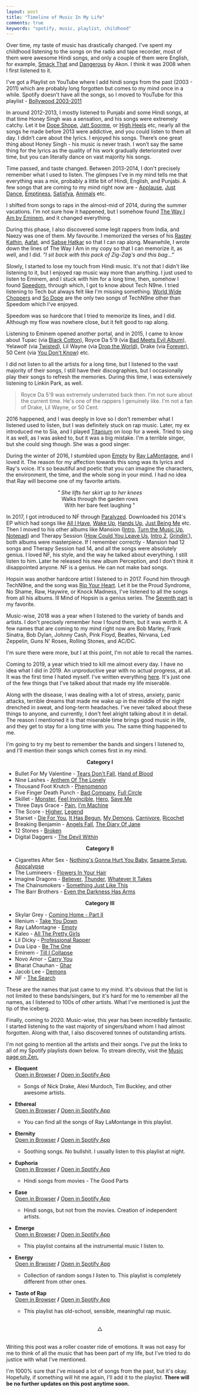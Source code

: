 ```yaml
---
layout: post
title: "Timeline of Music In My Life"
comments: true
keywords: "spotify, music, playlist, childhood"
---
```


Over time, my taste of music has drastically changed. I've spent my childhood listening to the songs on the radio and tape recorder, most of them were awesome Hindi songs, and only a couple of them were English, for example, [Smack That](https://www.youtube.com/watch?v=bKDdT_nyP54) and  [Dangerous](https://www.youtube.com/watch?v=Ro7yHf_pU14) by Akon. I think it was 2008 when I first listened to it. 

I've got a Playlist on YouTube where I add hindi songs from the past (2003 - 2011) which are probably long forgotten but comes to my mind once in a while. Spotify doesn't have all the songs, so I moved to YouTube for this playlist - <a href="https://www.youtube.com/playlist?list=PLc96kFUJVrtPoLY1BlbU9ukkFUFccayg0">Bollywood 2003-2011</a>


In around 2012-2013, I mostly listened to Punjabi and some Hindi songs, at that time Honey Singh was a sensation, and his songs were extremely catchy. Let it be [Dope Shope](https://www.youtube.com/watch?gl=ID&feature=relmfu&hl=id&v=NrXdauEv9HY), [Jatt Soorme](https://www.youtube.com/watch?v=82Bpj8BNOuQ), or [High Heels](https://www.youtube.com/watch?v=Tkgad9gngOQ) etc, nearly all the songs he made before 2013 were addictive, and you could listen to them all day. I didn’t care about the lyrics. I enjoyed his songs. There’s one great thing about Honey Singh - his music is never trash. I won’t say the same thing for the lyrics as the quality of his work gradually deteriorated over time, but you can literally dance on vast majority his songs.

Time passed, and taste changed. Between 2013-2014, I don't precisely remember what I used to listen. The glimpses I've in my mind tells me that everything was a mix, probably a little bit of Hindi, English, and Punjabi. A few songs that are coming to my mind right now are - [Applause](https://www.youtube.com/watch?v=pco91kroVgQ), [Just Dance](https://www.youtube.com/watch?v=2Abk1jAONjw), [Emptiness](https://www.youtube.com/watch?v=kiqIA9DGGMs), [Satisfya](https://www.youtube.com/watch?v=GMKG0HwrBfM), [Animals](https://www.youtube.com/watch?v=0GVExpdmoDs) etc. 

I shifted from songs to raps in the almost-mid of 2014, during the summer vacations. I'm not sure how it happened, but I somehow found [The Way I Am by Eminem](https://www.youtube.com/watch?v=yDI6ePgDC8I), and it changed everything.

During this phase, I also discovered some legit rappers from India, and Naezy was one of them. My favourite. I memorized the verses of his [Rastey Kathin](https://www.youtube.com/watch?v=4RrDfh6QJtE), [Aafat](https://www.youtube.com/watch?v=Wwo36tHg2bw), and [Sabse Hatkar](https://www.youtube.com/watch?v=D7RHFSUwRFw) so that I can rap along. Meanwhile, I wrote down the lines of The Way I Am in my copy so that I can memorize it, as well, and I did. *"I sit back with this pack of Zig-Zag's and this bag..."*

Slowly, I started to lose my touch from Hindi music. It's not that I didn't like listening to it, but I enjoyed rap music way more than anything. I just used to listen to Eminem, and I stuck with him for a long time, then, somehow I found [Speedom](https://www.youtube.com/watch?v=_FBwVRNOL70), through which, I got to know about Tech N9ne. I tried listening to Tech but always felt like I'm missing something. [World Wide Choppers](https://www.youtube.com/watch?v=9zEGeZnRswM) and [So Dope](https://www.youtube.com/watch?v=2bng91N0XV4) are the only two songs of TechN9ne other than Speedom which I've enjoyed.

Speedom was so hardcore that I tried to memorize its lines, and I did. Although my flow was nowhere close, but it felt good to rap along.

Listening to Eminem opened another portal, and in 2015, I came to know about Tupac (via [Black Cotton](https://www.youtube.com/watch?v=uP5K68RaR8c)), Royce Da 5'9 (via [Bad Meets Evil Album](https://www.youtube.com/watch?v=rJOsjP33nF4)), Yelawolf (via [Twisted](https://www.youtube.com/watch?v=TU-3uh2vW5A)), Lil Wayne (via [Drop the World](https://www.youtube.com/watch?v=ErCAOMi5EGMs)), Drake (via [Forever](https://www.youtube.com/watch?v=eDuRoPIOBjE)), 50 Cent (via [You Don't Know](https://www.youtube.com/watch?v=ngH0fkiNo-g)) etc. 

I did not listen to all the artists for a long time, but I listened to the vast majority of their songs, I still have their discographies, but I occasionally play their songs to refresh the memories. During this time, I was extensively listening to Linkin Park, as well.

> Royce Da 5'9 was extremely underrated back then. I'm not sure about the current time. He's one of the rappers I genuinely like. I'm not a fan of Drake, Lil Wayne, or 50 Cent.

2016 happened, and I was deeply in love so I don't remember what I listened used to listen, but I was definitely stuck on rap music. Later, my ex introduced me to Sia, and I played [Titanium](https://www.youtube.com/watch?v=JRfuAukYTKg) on loop for a week. Tried to sing it as well, as I was asked to, but it was a big mistake. I'm a terrible singer, but she could sing though. She was a good singer.

During the winter of 2016, I stumbled upon [Empty](https://www.youtube.com/watch?v=SY1V0Y7hscw) by [Ray LaMontagne](https://en.wikipedia.org/wiki/Ray_LaMontagne), and I loved it. The reason for my affection towards this song was its lyrics and Ray's voice. It's so beautiful and poetic that you can imagine the characters, the environment, the time, and the whole song in your mind. I had no idea that Ray will become one of my favorite artists.

<center>
<p class="lyrics">
<i>" She lifts her skirt up to her knees<br></i>
Walks through the garden rows<br>
With her bare feet laughing "
</p>
</center>

In 2017, I got introduced to NF through [Paralyzed](https://www.youtube.com/watch?v=DHhHUZsXTBk). Downloaded his 2014's EP which had songs like [All I Have](https://www.youtube.com/watch?v=cSeBpKHHwJQ), [Wake Up](https://www.youtube.com/watch?v=foj3lB7vtDo), [Hands Up](https://www.youtube.com/watch?v=-RL9FG1SScU), [Just Being Me](https://www.youtube.com/watch?v=udOwdov4MKk) etc. Then I moved to his other albums like Mansion ([Intro](https://www.youtube.com/watch?v=3L3XOqtN2BI), [Turn the Music Up](https://www.youtube.com/watch?v=V2c8zx2G4bs), [Notepad](https://www.youtube.com/watch?v=-YAWbuWP4yc)) and Therapy Session ([How Could You Leave Us](https://www.youtube.com/watch?v=wOzQMCyPc8o), [Intro 2](https://www.youtube.com/watch?v=zzcOPNpKvRY), [Grindin'](https://www.youtube.com/watch?v=zhqvxdx8kIM)), both albums were masterpiece. If I remember correctly - Mansion had 12 songs and Therapy Session had 14, and all the songs were absolutely genius. I loved NF, his style, and the way he talked about everything. I still listen to him. Later he released his new album Perception, and I don't think it disappointed anyone. NF is a genius. He can not make bad songs.

Hopsin was another hardcore artist I listened to in 2017. Found him through TechN9ne, and the song was [Rip Your Heart](https://www.youtube.com/watch?v=GXrbncRB3tg). Let it be the Proud Syndrome, No Shame, Raw, Haywire, or Knock Madness, I've listened to all the songs from all his albums. Ill Mind of Hopsin is a genius series. The [Seventh part](https://www.youtube.com/watch?v=QBsA2ETp7JA) is my favorite.

Music-wise, 2018 was a year when I listened to the variety of bands and artists.  I don't precisely remember how I found them, but it was worth it. A few names that are coming to my mind right now are Bob Marley, Frank Sinatra, Bob Dylan, Johnny Cash, Pink Floyd, Beatles, Nirvana, Led Zeppelin, Guns N' Roses, Rolling Stones, and AC/DC. 

I'm sure there were more, but I at this point, I'm not able to recall the names.

Coming to 2019, a year which tried to kill me almost every day. I have no idea what I did in 2019. An unproductive year with no actual progress, at all. It was the first time I hated myself. I've written everything <a href="../life-so-far">here</a>. It's just one of the few things that I've talked about that made my life miserable.

Along with the disease, I was dealing with a lot of stress, anxiety, panic attacks, terrible dreams that made me wake up in the middle of the night drenched in sweat, and long-term headaches. I've never talked about these things to anyone, and currently, I don't feel alright talking about it in detail. The reason I mentioned it is that miserable time brings good music in life, and they get to stay for a long time with you. The same thing happened to me. 

I'm going to try my best to remember the bands and singers I listened to, and I'll mention their songs which comes first in my mind.

<p align="center"><strong> Category I </strong></p>

<ul>
    <li> Bullet For My Valentine - <a href="https://open.spotify.com/track/5pKCDm2fw4k6D6C5Rk646C?si=mVxAXhhdRJa5Pquin7Bi0g">Tears Don't Fall</a>, <a href="https://open.spotify.com/track/1z3LsJRCvln5qO5TOLduQM?si=B5iOsnDqTv-5-DkNxvXygg">Hand of Blood</a> </li>
    <li> Nine Lashes - <a href="https://open.spotify.com/track/1bKRtH1leT7y003VikaXUc?si=oxRUQ1tjQeuFwIAVXf6DUA">Anthem Of The Lonely</a> </li>
    <li> Thousand Foot Krutch - <a href="https://open.spotify.com/track/3b6uenXXbpCRxXyzFzWi3J?si=kRCdJ_O7RKWFaZBvifyALA">Phenomenon</a> </li>
    <li> Five Finger Death Punch - <a href="https://open.spotify.com/track/1UWGkn34CD31VQfdi4D8Zp?si=3BNLs0_PSV-ZAFBo0vu-lg">Bad Company</a>, <a href="https://open.spotify.com/track/76CWLFHm3OFuE2P1dDMhi3?si=vp2ucXPIQ4yWUZX5wo5RgA">Full Circle</a> </li>
    <li> Skillet - <a href="https://open.spotify.com/track/2UREu1Y8CO4jXkbvqAtP7g?si=YLVfOH83TliSBGLIo5-E_g">Monster</a>, <a href="https://open.spotify.com/track/0i8JFpqe9cKwnrcvoNgl1L?si=lh3uphPhR1mVj4zZaqfGOQ">Feel Invincible</a>, <a href="https://open.spotify.com/track/4CbKVDZkYKdv69I4bCaKUq?si=g2dlFyTRRHS2l1V4JXIJ7A">Hero</a>, <a href="https://open.spotify.com/track/4REoG68IFlZyqVAaUwmUl0?si=0l9wXaWpTg6futBEchyWBg">Save Me</a> </li>
    <li> Three Days Grace - <a href="https://open.spotify.com/track/5PZ2cqh9Yem2g6cTSOLllz?si=QUwMN3qjTtqJt2IQaA9cGQ">Pain</a>, <a href="https://open.spotify.com/track/2UDumaw7osnyjH7RZ2DLpB?si=_2nPWfJjS6a1EXK0RNTgag">I'm Machine</a> </li>
    <li> The Score - <a href="https://open.spotify.com/track/0sJ4NbFdEhgLOtInlbRmFl?si=qOmYoofpRKSCkGVnmxQeeg">Higher</a>, <a href="https://open.spotify.com/track/3SWqGa1J0M7hSBUDM0KePD?si=IrSp7ZUrRiu70GDK7i_mQw">Legend</a></li>
    <li> Starset - <a href="https://open.spotify.com/track/4cExQhQ0i34yZcoDsHFMV6?si=yE-J_9xkTmm1tOg55aUC-g">Die For You</a>, <a href="https://open.spotify.com/track/36ECEkodXYhLPyBHjZCEHh?si=UYHa3sVFTKWMXdF5vRqQzQ">It Has Begun</a>,  <a href="https://open.spotify.com/track/3Xfg7AegXaDLoD5GOUMf2e?si=3zvPSqWQRPifBLeOYBc1fA">My Demons</a>, <a href="https://open.spotify.com/track/4j41Du0uMXJrfEY7Xe9CDO?si=AkXC-nujTf6iBrAd5OX5jg">Carnivore</a>, <a href="https://open.spotify.com/track/1ocR8gUE4fBfNJZtBr0TFQ?si=zQjHqWpmT4yHm96JdiHNLg">Ricochet</a> </li>
    <li> Breaking Benjamin - <a href="https://open.spotify.com/track/2D9BrlpeyjXF0vli2dYQ5V?si=HItG5GSARlqtfE404tuKIA">Angels Fall</a>, <a href="https://open.spotify.com/track/0faXHILILebCGnJBPU6KJJ?si=1E9r1bSDTfeLkBTKv-l0oA">The Diary Of Jane</a> </li>
    <li> 12 Stones - <a href="https://open.spotify.com/track/3Yo9kEVE2UVSVFtxNXK2u2?si=wFQBPEUaT0SPPYxZrkkl3A">Broken</a></li>
    <li> Digital Daggers - <a href="https://open.spotify.com/track/3TnGabS1ylWPNOTa2kJBDn?si=OKylyXBDTO2ZEU2gJo7R9g">The Devil Within</a> </li>
</ul>

<p align="center"><strong> Category II </strong></p>


<ul>
    <li>Cigarettes After Sex - <a href="https://open.spotify.com/track/7cs7MLtAWvsdf3w5kBvfK2?si=RsEbAwLXTduNn3_EAJOw1A">Nothing's Gonna Hurt You Baby</a>, <a href="https://open.spotify.com/track/53k1gKFpKrDbktUzrB80f0?si=2nB8IPkBRx-hqHsv_Nugbw">Sesame Syrup</a>, <a href="https://open.spotify.com/track/0yc6Gst2xkRu0eMLeRMGCX?si=lYvF4uNiTzmSy9VT11BHbg">Apocalypse</a> </li>
    <li>The Lumineers - <a href="https://open.spotify.com/track/7thzIJfxiZNZaPFA5OR9s1?si=FQnr1QksTlaT08vnUuosag">Flowers In Your Hair</a></li>
    <li>Imagine Dragons - <a href="https://open.spotify.com/track/0pqnGHJpmpxLKifKRmU6WP?si=ojJSiNtbQSyteIdgj8vVeQ">Believer</a>, <a href="https://open.spotify.com/track/1zB4vmk8tFRmM9UULNzbLB?si=ewqOoPxxTGGmc3gYuBtlBQ">Thunder</a>, <a href="https://open.spotify.com/track/6Qn5zhYkTa37e91HC1D7lb?si=TXwvxoF8QLyMi1Kmku9W-A"> Whatever It Takes </a> </li>
    <li>The Chainsmokers - <a href="https://open.spotify.com/track/6RUKPb4LETWmmr3iAEQktW?si=knXmtdAuRA2QCGRu7eXC_w">Something Just Like This</a></li>
    <li>The Barr Brothers - <a href="https://open.spotify.com/track/6W49z468BT75GsO2tCcBtq?si=XtqqaHa9Q7CEDwnC2LvJvw">Even the Darkness Has Arms</a></li>
</ul>

<p align="center"><strong> Category III </strong></p>

<ul>
    <li> Skylar Grey - <a href="https://open.spotify.com/track/2EowclmjcHVK6W8xlngurh?si=bcs7tOpJTzeRvvwTfDfrBA">Coming Home - Part II</a></li>
    <li> Illenium - <a href="https://open.spotify.com/track/6f1oG9hTx3NETgV6q4rkw5?si=HbfvfD8qR7efIWKvBBIEpg">Take You Down</a></li>
    <li> Ray LaMontagne - <a href="https://open.spotify.com/track/33JX2be3eKVhl5xk8YQhVc?si=ChO5p2WVQaCDtlyGOQlbrg">Empty</a> </li>
    <li> Kaleo - <a href="https://open.spotify.com/track/2Sqv9Ne6ibOZsKxY7o0t6t?si=mjAPeZkoRz-NItfMU8uNrQ">All The Pretty Girls</a></li>
    <li> Lil Dicky - <a href="https://open.spotify.com/track/1Ysc1uDZtf430TGavoS1j4?si=Ev8IBpUERMW_FzKKt-ijmw">Professional Rapper</a></li>
    <li> Dua Lipa - <a href="https://open.spotify.com/track/2lOuvydCaSk8asn1HxBO9r?si=_utRjMD6QWe1g126yoBdPw">Be The One</a> </li>
    <li> Eminem - <a href="https://open.spotify.com/track/4xkOaSrkexMciUUogZKVTS?si=28uhoBySSqCG9cUWTGKR7g">Till I Collapse</a></li>
    <li> Novo Amor - <a href="https://open.spotify.com/track/0u4rkpmNtgcFxYHepnVF4v?si=EI0jciiGT_G1WHZ8o-VSgA">Carry You</a></li>
    <li> Bharat Chauhan - <a href="https://open.spotify.com/track/4sHxclJmWy9lEdbZZ3WAfW?si=ktPTX70_SaeT1tUHgQefTg">Ghar </a> </li>
    <li> Jacob Lee - <a href="https://open.spotify.com/track/2TwPS8vPh7ffcLhee3ocjA?si=iuSbey57S_iwNqx1FSw7UA">Demons</a> </li>
    <li> NF - <a href="https://open.spotify.com/track/3oLe5ZILASG8vU5dxIMfLY?si=oVN3fVmqTlmmkQ26aRMb1g">The Search</a></li>

</ul>

These are the names that just came to my mind. It's obvious that the list is not limited to these bands/singers, but it's hard for me to remember all the names, as I listened to 100s of other artists. What I've mentioned is just the tip of the iceberg.

Finally, coming to 2020. Music-wise, this year has been incredibly fantastic. I started listening to the vast majority of singers/band whom I had almost forgotten. Along with that, I also discovered tonnes of outstanding artists.

I'm not going to mention all the artists and their songs. I've put the links to all of my Spotify playlists down below. To stream directly, visit the <a href="{{ '/arena/music' | prepend: site.baseurl | prepend: site.url }}">Music page on Zen.</a>

- __Eloquent__ <br> [Open in Browser](https://open.spotify.com/playlist/6KyM5AKJXmTX0tylcdoX53?si=L8K4TUCRTl2xjQVgz-nYug) __/__ [Open in Spotify App](spotify:playlist:6KyM5AKJXmTX0tylcdoX53)
    - Songs of Nick Drake, Alexi Murdoch, Tim Buckley, and other awesome artists.

- __Ethereal__ <br> [Open in Browser](https://open.spotify.com/playlist/44sfhLkILUH6Bta2xVI32C?si=i1Xa0IcMQZWCOApUCcjzCg) __/__ [Open in Spotify App](spotify:playlist:44sfhLkILUH6Bta2xVI32C)
    - You can find all the songs of Ray LaMontange in this playlist.

- __Eternity__ <br> [Open in Browser](https://open.spotify.com/playlist/7M5Kce3y0cUSkruDTrf9yB?si=hsiV_ccCRSiZURmpY9KbXA) __/__ [Open in Spotify App](spotify:playlist:7M5Kce3y0cUSkruDTrf9yB)
    - Soothing songs. No bullshit. I usually listen to this playlist at night.

- __Euphoria__ <br> [Open in Browser](https://open.spotify.com/playlist/5httNYQvdHBfSIZo2QZf1y?si=GbuoutLNQc-HYjzcIpWOew) __/__ [Open in Spotify App](spotify:playlist:5httNYQvdHBfSIZo2QZf1y)
    - Hindi songs from movies - The Good Parts

- __Ease__ <br> [Open in Browser](https://open.spotify.com/playlist/1Rlk75jMC4mITqNvVKsko7?si=Ymv9c0kkQhaX0ucboQJ6hA) __/__ [Open in Spotify App](spotify:playlist:1Rlk75jMC4mITqNvVKsko7)
    - Hindi songs, but not from the movies. Creation of independent artists.

- __Emerge__ <br> [Open in Browser](https://open.spotify.com/playlist/40LijXBj6CmsIaZoMZTpzS?si=GxgFPTuXRcSh6NKDBzSUuA) __/__ [Open in Spotify App](spotify:playlist:40LijXBj6CmsIaZoMZTpzS)
    - This playlist contains all the instrumental music I listen to.

- __Energy__ <br> [Open in Brwoser](https://open.spotify.com/playlist/4iBTK4K4czja18AWiZZ8JT?si=Cc2_oFPnSEm-OoTud1B7jg) __/__ [Open in Spotify App](spotify:playlist:4iBTK4K4czja18AWiZZ8JT)
    - Collection of random songs I listen to. This playlist is completely different from other ones.

- __Taste of Rap__ <br> [Open in Browser](https://open.spotify.com/playlist/3L0rEWBVrEbXgxC7X1omYe?si=wuuj8FzKROuHOBD4ealqYA) __/__ [Open in Spotify App](spotify:playlist:3L0rEWBVrEbXgxC7X1omYe)
    - This playlist has old-school, sensible, meaningful rap music.

<br>
<center> △ </center>
<br>

Writing this post was a roller coaster ride of emotions. It was not easy for me to think of all the music that has been part of my life, but I've tried to do justice with what I've mentioned.

I'm 1000% sure that I've missed a lot of songs from the past, but it's okay. Hopefully, if something will hit me again, I'll add it to the playlist. __There will be no further updates on this post anytime soon.__